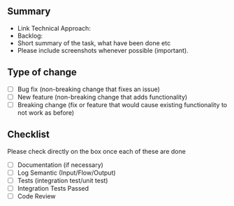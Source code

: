 ## Summary
- Link Technical Approach:
- Backlog:
- Short summary of the task, what have been done etc
- Please include screenshots whenever possible (important).

## Type of change
- [ ]  Bug fix (non-breaking change that fixes an issue)
- [ ]  New feature (non-breaking change that adds functionality)
- [ ]  Breaking change (fix or feature that would cause existing functionality to not work as before)

## Checklist
Please check directly on the box once each of these are done
- [ ]  Documentation (if necessary)
- [ ]  Log Semantic (Input/Flow/Output)
- [ ]  Tests (integration test/unit test)
- [ ]  Integration Tests Passed
- [ ]  Code Review

